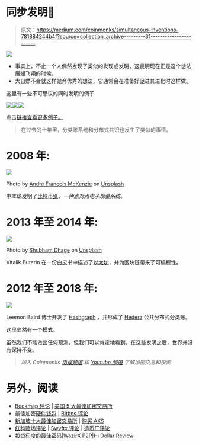 # 同步发明🔧

> 原文：<https://medium.com/coinmonks/simultaneous-inventions-781884244b4f?source=collection_archive---------31----------------------->

![](img/417741d60f3ea53fd9a321f7903c1bc9.png)

*   事实上，不止一个人偶然发现了类似的发现或发明，这表明现在正是这个想法展翅飞翔的时候。
*   大自然不会就这样抛弃优秀的想法，它通常会在准备好促进其进化时这样做。

这里有一些不可思议的同时发明的例子

![](img/f6374d092d37703dbf3491aa22489a63.png)![](img/e5781b9a96c6201135d41e0a607c3ab4.png)![](img/02712a11817fe551fd61e677255e8324.png)

点击[链接查看更多例子。](https://www.cracked.com/pictofacts-687-12-inventions-created-by-different-people-at-same-time)

> 在过去的十年里，分类账系统和分布式共识也发生了类似的事情。

# 2008 年:

![](img/75d3c5270cfb7c7127bf492fc8688746.png)

Photo by [André François McKenzie](https://unsplash.com/@silverhousehd?utm_source=medium&utm_medium=referral) on [Unsplash](https://unsplash.com?utm_source=medium&utm_medium=referral)

中本聪发明了[比特币纸](https://bitcoin.org/bitcoin.pdf)、*一种点对点电子现金系统。*

# 2013 年至 2014 年:

![](img/a909556925e4a45da79494f503338339.png)

Photo by [Shubham Dhage](https://unsplash.com/@theshubhamdhage?utm_source=medium&utm_medium=referral) on [Unsplash](https://unsplash.com?utm_source=medium&utm_medium=referral)

Vitalik Buterin 在一份白皮书中描述了[以太坊](https://ethereum.org/en/developers/docs/intro-to-ethereum/#what-is-ethereum)，并为区块链带来了可编程性。

# 2012 年至 2018 年:

![](img/c60b3f6160f3e6e871ac2709bff9a8e8.png)

Leemon Baird 博士开发了 [Hashgraph](https://docs.hedera.com/guides/core-concepts/hashgraph-consensus-algorithms) ，并形成了 [Hedera](https://docs.hedera.com/guides/) 公共分布式分类账。

这里显然有一个模式。

虽然我们不能做出任何预测，但我们可以肯定地看到，在这些发明之后，世界并没有保持不变。

> *加入 Coinmonks* [*电报频道*](https://t.me/coincodecap) *和* [*Youtube 频道*](https://www.youtube.com/c/coinmonks/videos) *了解加密交易和投资*

# 另外，阅读

*   [Bookmap 评论](https://coincodecap.com/bookmap-review-2021-best-trading-software) | [美国 5 大最佳加密交易所](https://coincodecap.com/crypto-exchange-usa)
*   最佳加密[硬件钱包](/coinmonks/hardware-wallets-dfa1211730c6) | [Bitbns 评论](/coinmonks/bitbns-review-38256a07e161)
*   [新加坡十大最佳加密交易所](https://coincodecap.com/crypto-exchange-in-singapore) | [购买 AXS](https://coincodecap.com/buy-axs-token)
*   [红狗赌场评论](https://coincodecap.com/red-dog-casino-review) | [Swyftx 评论](https://coincodecap.com/swyftx-review) | [造币厂评论](https://coincodecap.com/coingate-review)
*   [投资印度的最佳密码](https://coincodecap.com/best-crypto-to-invest-in-india-in-2021)|[WazirX P2P](https://coincodecap.com/wazirx-p2p)|[Hi Dollar Review](https://coincodecap.com/hi-dollar-review)